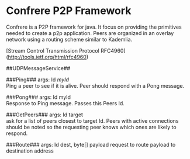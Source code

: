 Confrere P2P Framework
==============================

Confrere is a P2P framework for java. It focus on providing the primitives needed to create a p2p application. 
Peers are organized in an overlay network using a routing scheme similar to Kademlia.

[Stream Control Transmission Protocol RFC4960] (http://tools.ietf.org/html/rfc4960)

##UDPMessageService##

###Ping###
args: Id _myId_  
Ping a peer to see if it is alive. Peer should respond with a Pong message.

###Pong###
args: Id myId  
Response to Ping message. Passes this Peers Id.

###GetPeers###
args: Id target  
ask for a list of peers closest to target Id. Peers with active connections should be noted so the requesting peer
knows which ones are likely to respond.

###Route###
args: Id dest, byte[] payload
request to route payload to destination address 



